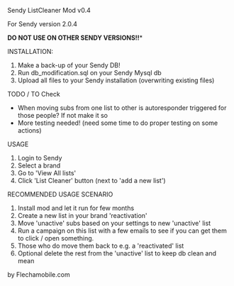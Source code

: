 Sendy ListCleaner Mod v0.4

For Sendy version 2.0.4

****DO NOT USE ON OTHER SENDY VERSIONS!!*****

INSTALLATION:
1. Make a back-up of your Sendy DB!
2. Run db_modification.sql on your Sendy Mysql db
3. Upload all files to your Sendy installation (overwriting existing files)

TODO / TO Check
- When moving subs from one list to other is autoresponder triggered for those people? If not make it so
- More testing needed! (need some time to do proper testing on some actions)

USAGE
1. Login to Sendy
2. Select a brand
3. Go to 'View All lists'
4. Click 'List Cleaner' button (next to 'add a new list')


RECOMMENDED USAGE SCENARIO
1. Install mod and let it run for few months 
2. Create a new list in your brand 'reactivation'
3. Move 'unactive' subs based on your settings to new 'unactive' list
4. Run a campaign on this list with a few emails to see if you can get them to click / open something.
5. Those who do move them back to e.g. a 'reactivated' list
6. Optional delete the rest from the 'unactive' list to keep db clean and mean


by Flechamobile.com
